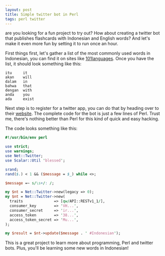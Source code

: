```yaml
---
layout: post
title: Simple twitter bot in Perl
tags: perl twitter
---
```


are you looking for a fun project to try out? How about creating a twitter bot that publishes flashcards with Indonesian and English words? And let's make it even more fun by setting it to run once an hour.

First things first, let's gather a list of the most commonly used words in Indonesian, you can find it on sites like [101languages](http://www.101languages.net/indonesian/most-common-indonesian-words/). Once you have the list, it should look something like this:

    itu     it
    akan    will
    dalam   in
    bahwa   that
    dengan  with
    anda    you
    ada     exist

Next step is to register for a twitter app, you can do that by heading over to their [website](https://apps.twitter.com/). The complete code for the bot is just a few lines of Perl. Trust me, there's nothing better than Perl for this kind of quick and easy hacking.

The code looks something like this:

```perl
#!/usr/bin/env perl

use strict;
use warnings;
use Net::Twitter;
use Scalar::Util 'blessed';

srand;
rand($.) < 1 && ($message = $_) while <>;

$message =~ s/\s+/: /;

my $nt = Net::Twitter->new(legacy => 0);
my $nt = Net::Twitter->new(
  traits              => [qw/API::RESTv1_1/],
  consumer_key        => 'VH...',
  consumer_secret     => 'ir...',
  access_token        => '38...',
  access_token_secret => 'Mu...',
);

my $result = $nt->update($message . ' #Indonesian');
```

This is a great project to learn more about programming, Perl and twitter bots. Plus, you'll be learning some new words in Indonesian!

